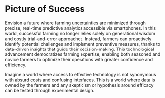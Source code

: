# Picture of Success
Envision a future where farming uncertainties are minimized through precise, real-time predictive analytics accessible via smartphones. In this world, successful farming no longer relies solely on generational wisdom and costly trial-and-error approaches. Instead, farmers can proactively identify potential challenges and implement preventive measures, thanks to data-driven insights that guide their decision-making. This technological advancement democratizes farming expertise, enabling both seasoned and novice farmers to optimize their operations with greater confidence and efficiency.

Imagine a world where access to effective technology is not synonymous with absurd costs and confusing interfaces. This is a world where data is owned by the farmers and any skepticism or hypothesis around efficacy can be tested through experimental design.
